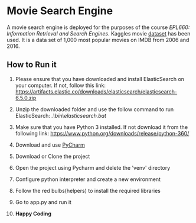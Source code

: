  # Movie Search Engine
 
A movie search engine is deployed for the purposes of the course *EPL660: Information Retrieval and Search Engines*. Kaggles movie [dataset](https://www.kaggle.com/PromptCloudHQ/imdb-data) has been used. It is a data set of 1,000 most popular movies on IMDB from 2006 and 2016.

## How to Run it

1. Please ensure that you have downloaded and install ElasticSearch on your computer. If not, follow this link:
https://artifacts.elastic.co/downloads/elasticsearch/elasticsearch-6.5.0.zip

2. Unzip the downloaded folder and use the follow command to run ElasticSearch:
*.\bin\elasticsearch.bat*

3. Make sure that you have Python 3 installed. If not download it from the following link:
https://www.python.org/downloads/release/python-360/

3. Download and use [PyCharm](https://www.jetbrains.com/pycharm/download/#section=windows)

4. Download or Clone the project

5. Open the project using Pycharm and delete the 'venv' directory

6. Configure python interpreter and create a new environment

7. Follow the red bulbs(helpers) to install the required libraries

8. Go to app.py and run it

9. **Happy Coding**

